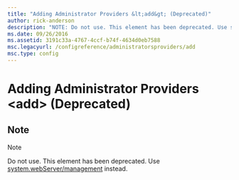 ```yaml
---
title: "Adding Administrator Providers &lt;add&gt; (Deprecated)"
author: rick-anderson
description: "NOTE: Do not use. This element has been deprecated. Use system.webServer/management instead."
ms.date: 09/26/2016
ms.assetid: 3191c33a-4767-4ccf-b74f-4634d0eb7588
msc.legacyurl: /configreference/administratorsproviders/add
msc.type: config
---
```

# Adding Administrator Providers &lt;add&gt; (Deprecated)

<a id="001"></a>
## Note

> [!NOTE]
> Do not use. This element has been deprecated. Use [system.webServer/management](../system.webserver/management/index.md) instead.
